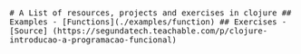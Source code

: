 <samp>
  # A List of resources, projects and exercises in clojure
  ## Examples
  - [Functions](./examples/function)
  ## Exercises
  - [Source] (https://segundatech.teachable.com/p/clojure-introducao-a-programacao-funcional) 
</samp>
